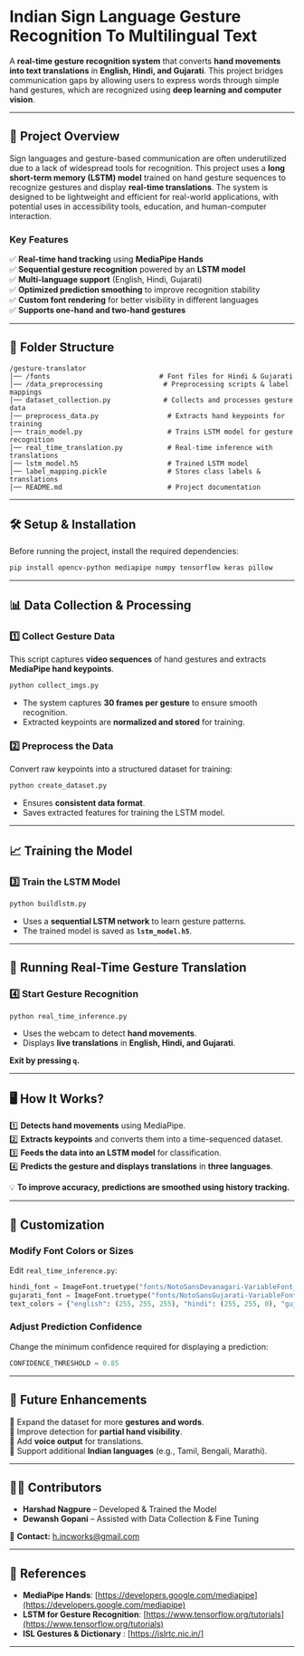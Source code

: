 # **Indian Sign Language Gesture Recognition To Multilingual Text**  

A **real-time gesture recognition system** that converts **hand movements into text translations** in **English, Hindi, and Gujarati**. This project bridges communication gaps by allowing users to express words through simple hand gestures, which are recognized using **deep learning and computer vision**.  

---

## **📌 Project Overview**  

Sign languages and gesture-based communication are often underutilized due to a lack of widespread tools for recognition. This project uses a **long short-term memory (LSTM) model** trained on hand gesture sequences to recognize gestures and display **real-time translations**. The system is designed to be lightweight and efficient for real-world applications, with potential uses in accessibility tools, education, and human-computer interaction.  

### **Key Features**  

✅ **Real-time hand tracking** using **MediaPipe Hands**  
✅ **Sequential gesture recognition** powered by an **LSTM model**  
✅ **Multi-language support** (English, Hindi, Gujarati)  
✅ **Optimized prediction smoothing** to improve recognition stability  
✅ **Custom font rendering** for better visibility in different languages  
✅ **Supports one-hand and two-hand gestures**  

---

## **📁 Folder Structure**  

```
/gesture-translator
│── /fonts                           # Font files for Hindi & Gujarati
│── /data_preprocessing               # Preprocessing scripts & label mappings
│── dataset_collection.py             # Collects and processes gesture data
│── preprocess_data.py                 # Extracts hand keypoints for training
│── train_model.py                     # Trains LSTM model for gesture recognition
│── real_time_translation.py           # Real-time inference with translations
│── lstm_model.h5                      # Trained LSTM model
│── label_mapping.pickle               # Stores class labels & translations
│── README.md                          # Project documentation
```

---

## **🛠️ Setup & Installation**  

Before running the project, install the required dependencies:  

```bash
pip install opencv-python mediapipe numpy tensorflow keras pillow
```

---

## **📊 Data Collection & Processing**  

### **1️⃣ Collect Gesture Data**  
This script captures **video sequences** of hand gestures and extracts **MediaPipe hand keypoints**.  

```bash
python collect_imgs.py
```

- The system captures **30 frames per gesture** to ensure smooth recognition.  
- Extracted keypoints are **normalized and stored** for training.  

### **2️⃣ Preprocess the Data**  
Convert raw keypoints into a structured dataset for training:  

```bash
python create_dataset.py
```

- Ensures **consistent data format**.  
- Saves extracted features for training the LSTM model.  

---

## **📈 Training the Model**  

### **3️⃣ Train the LSTM Model**  
```bash
python buildlstm.py
```
- Uses a **sequential LSTM network** to learn gesture patterns.  
- The trained model is saved as **`lstm_model.h5`**.  

---

## **🎥 Running Real-Time Gesture Translation**  

### **4️⃣ Start Gesture Recognition**  
```bash
python real_time_inference.py
```
- Uses the webcam to detect **hand movements**.  
- Displays **live translations** in **English, Hindi, and Gujarati**.  

**Exit by pressing `q`.**  

---

## **🖥️ How It Works?**  

1️⃣ **Detects hand movements** using MediaPipe.  
2️⃣ **Extracts keypoints** and converts them into a time-sequenced dataset.  
3️⃣ **Feeds the data into an LSTM model** for classification.  
4️⃣ **Predicts the gesture and displays translations** in **three languages**.  

💡 **To improve accuracy, predictions are smoothed using history tracking.**  

---

## **🎨 Customization**  

### **Modify Font Colors or Sizes**  
Edit `real_time_inference.py`:  

```python
hindi_font = ImageFont.truetype("fonts/NotoSansDevanagari-VariableFont_wdth,wght.ttf", 42)
gujarati_font = ImageFont.truetype("fonts/NotoSansGujarati-VariableFont_wdth,wght.ttf", 42)
text_colors = {"english": (255, 255, 255), "hindi": (255, 255, 0), "gujarati": (0, 255, 255)}
```

### **Adjust Prediction Confidence**  
Change the minimum confidence required for displaying a prediction:  

```python
CONFIDENCE_THRESHOLD = 0.85
```

---

## **🔹 Future Enhancements**  

🔸 Expand the dataset for more **gestures and words**.  
🔸 Improve detection for **partial hand visibility**.  
🔸 Add **voice output** for translations.  
🔸 Support additional **Indian languages** (e.g., Tamil, Bengali, Marathi).  

---

## **👨‍💻 Contributors**  

- **Harshad Nagpure** – Developed & Trained the Model  
- **Dewansh Gopani** – Assisted with Data Collection & Fine Tuning   

📧 **Contact:** h.incworks@gmail.com  

---

## **🔗 References**  

- **MediaPipe Hands**: [https://developers.google.com/mediapipe](https://developers.google.com/mediapipe)  
- **LSTM for Gesture Recognition**: [https://www.tensorflow.org/tutorials](https://www.tensorflow.org/tutorials)  
- **ISL Gestures & Dictionary** : [https://islrtc.nic.in/]

---
